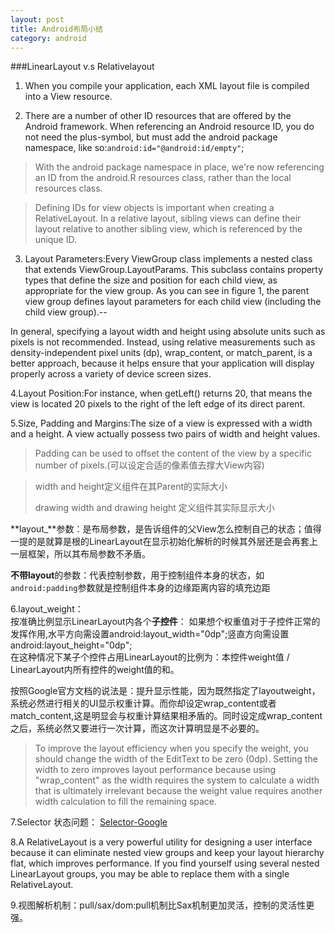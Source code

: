 ```yaml
---
layout: post
title: Android布局小结
category: android
---
```


###LinearLayout v.s Relativelayout

1.   When you compile your application, each XML layout file is compiled into a View resource.
    
2.   There are a number of other ID resources that are offered by the Android framework. When referencing an Android resource ID, you do not need the plus-symbol, but must add the android package namespace, like so:`android:id="@android:id/empty"`;
     
> With the android package namespace in place, we're now referencing an ID from the android.R resources class, rather than the local resources class.  

> Defining IDs for view objects is important when creating a RelativeLayout. In a relative layout, sibling views can define their layout relative to another sibling view, which is referenced by the unique ID.

3. Layout Parameters:Every ViewGroup class implements a nested class that extends ViewGroup.LayoutParams. This subclass contains property types that define the size and position for each child view, as appropriate for the view group. As you can see in figure 1, the parent view group defines layout parameters for each child view (including the child view group).--

In general, specifying a layout width and height using absolute units such as pixels is not recommended. Instead, using relative measurements such as density-independent pixel units (dp), wrap_content, or match_parent, is a better approach, because it helps ensure that your application will display properly across a variety of device screen sizes.  

4.Layout Position:For instance, when getLeft() returns 20, that means the view is located 20 pixels to the right of the left edge of its direct parent.

5.Size, Padding and Margins:The size of a view is expressed with a width and a height. A view actually possess two pairs of width and height values.

> Padding can be used to offset the content of the view by a specific number of pixels.(可以设定合适的像素值去撑大View内容)

>  width and height定义组件在其Parent的实际大小
>  
>  drawing width and drawing height 定义组件其实际显示大小
>  
**layout_**参数：是布局参数，是告诉组件的父View怎么控制自己的状态；值得一提的是就算是根的LinearLayout在显示初始化解析的时候其外层还是会再套上一层框架，所以其布局参数不矛盾。


**不带layout**的参数：代表控制参数，用于控制组件本身的状态，如`android:padding`参数就是控制组件本身的边缘距离内容的填充边距

6.layout_weight：             
按准确比例显示LinearLayout内各个**子控件**：
如果想个权重值对于子控件正常的发挥作用,水平方向需设置android:layout\_width="0dp";竖直方向需设置android:layout\_height="0dp";      
在这种情况下某子个控件占用LinearLayout的比例为：本控件weight值 / LinearLayout内所有控件的weight值的和。

按照Google官方文档的说法是：提升显示性能，因为既然指定了layoutweight，系统必然进行相关的UI显示权重计算。而你却设定wrap\_content或者match\_content,这是明显会与权重计算结果相矛盾的。同时设定成wrap\_content之后，系统必然又要进行一次计算，而这次计算明显是不必要的。

> To improve the layout efficiency when you specify the weight, you should change the width of the EditText to be zero (0dp). Setting the width to zero improves layout performance because using "wrap_content" as the width requires the system to calculate a width that is ultimately irrelevant because the weight value requires another width calculation to fill the remaining space.

7.Selector 状态问题：
[Selector-Google](http://developer.android.com/guide/topics/resources/color-list-resource.html)

8.A RelativeLayout is a very powerful utility for designing a user interface because it can eliminate nested view groups and keep your layout hierarchy flat, which improves performance. If you find yourself using several nested LinearLayout groups, you may be able to replace them with a single RelativeLayout.

9.视图解析机制：pull/sax/dom:pull机制比Sax机制更加灵活，控制的灵活性更强。

